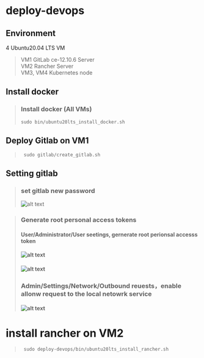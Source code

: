 # deploy-devops
## Environment  
4 Ubuntu20.04 LTS VM  
> VM1 GitLab ce-12.10.6 Server  
> VM2 Rancher Server  
> VM3, VM4 Kubernetes node
## Install docker
> ### Install docker (All VMs)  
> <code>sudo bin/ubuntu20lts_install_docker.sh </code>  

## Deploy Gitlab on VM1  
> <code> sudo gitlab/create_gitlab.sh </code>  

## Setting gitlab  
> ### set gitlab new password  
> ![alt text](https://github.com/iii-org/deploy-devops/blob/master/png/set-gitlab-new-password.png?raw=true)  

> ### Generate root personal access tokens  
> #### User/Administrator/User seetings, gernerate root perionsal accesss token  
> #### ![alt text](https://github.com/iii-org/deploy-devops/blob/master/png/root-settings.png?raw=true)  
> #### ![alt text](https://github.com/iii-org/deploy-devops/blob/master/png/generate-root-persional-access-token.png?raw=true)
> ### Admin/Settings/Network/Outbound reuests，enable allonw request to the local netowrk  service
> #### ![alt text](https://github.com/iii-org/deploy-devops/blob/master/png/allow-request-to-the-local-netowrk.png?raw=true)  

# install rancher on VM2
> <code> sudo deploy-devops/bin/ubuntu20lts_install_rancher.sh </code>
